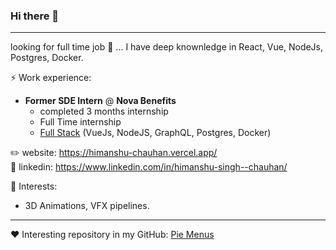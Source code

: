 <!-- <p align="right">
<img align="right" width="308" height="308" src="https://github.com/Himanshu-Singh-Chauhan/Himanshu-Singh-Chauhan/blob/main/resources/gifs/cow_hi.gif">
</p> -->

### Hi there 👋

------

looking for full time job 💼 ... 
I have deep knownledge in React, Vue, NodeJs, Postgres, Docker.

⚡ Work experience: <br>
- **Former SDE Intern** @ **Nova Benefits** 
  - completed 3 months internship
  - Full Time internship
  - <u>Full Stack</u> (VueJs, NodeJS, GraphQL, Postgres, Docker)

✏️ website: https://himanshu-chauhan.vercel.app/ <br>
🔗 linkedin: https://www.linkedin.com/in/himanshu-singh--chauhan/


🌱 Interests:
<!-- - Building productivity tools
- Japan -->
- 3D Animations, VFX pipelines.
---
❤️ Interesting repository in my GitHub: [Pie Menus](https://github.com/Himanshu-Singh-Chauhan/Pie-Menus)    


<!-- <p align = "right"><em>Connect with me: &nbsp;&nbsp;&nbsp;&nbsp;&nbsp;&nbsp;&nbsp;&nbsp;&nbsp;&nbsp;&nbsp;&nbsp;&nbsp;&nbsp;&nbsp;</em></p>

<a href="https://www.instagram.com/him.speedo/"><img align = "left" width="50" height="50" src = "https://github.com/Himanshu-Singh-Chauhan/Himanshu-Singh-Chauhan/blob/main/resources/icons/insta.png" alt = "Instagram"></a>  <a href = "https://twitter.com/HimSpeedo"><img align = "right" width="50" height="50" src = "https://github.com/Himanshu-Singh-Chauhan/Himanshu-Singh-Chauhan/blob/main/resources/icons/twitter%20no%20alpha%20channel.png" alt="Twitter"></a>  

<p><br><br><br></p> -->

<!-- - <img width="30" height="25" src = "https://github.com/Himanshu-Singh-Chauhan/Himanshu-Singh-Chauhan/blob/main/resources/icons/pc.png">  CS student in 3rd year with a great passion for programming.  -->
<!-- - <img width="30" height="20" src = "https://github.com/Himanshu-Singh-Chauhan/Himanshu-Singh-Chauhan/blob/main/resources/icons/email.png">  How to reach me : [@HimSpeedo](https://twitter.com/HimSpeedo)
- <img width="30" height="25" src = "https://github.com/Himanshu-Singh-Chauhan/Himanshu-Singh-Chauhan/blob/main/resources/icons/like.png">  Interesting repository in my GitHub: [Pie Menus](https://github.com/Himanshu-Singh-Chauhan/Pie-Menus)    
- I am also Interested in 3D modelling and animation, and Blender open source development  -->

<!-- - 👀 I’m interested in ... -->
<!-- - 🌱 I’m currently learning ... -->
<!-- - 💞️ I’m looking to collaborate on ... -->  

<!-- <p align="right"><br><br>
<img align="right" width="290" height="300" src="https://github.com/Himanshu-Singh-Chauhan/Himanshu-Singh-Chauhan/blob/main/resources/gifs/vision typing.gif"><br>
</p> -->

<!-- ![Anurag's GitHub stats](https://github-readme-stats.vercel.app/api?username=Himanshu-Singh-Chauhan&show_icons=true&theme=buefy)

[![Readme Card](https://github-readme-stats.vercel.app/api/pin/?username=Himanshu-Singh-Chauhan&repo=Pie-Menus&show_icons=true&theme=buefy)](https://github.com/Himanshu-Singh-Chauhan/Pie-Menus) -->

<!-- <img align="right" width="200" height="200" src="https://github.com/Himanshu-Singh-Chauhan/Himanshu-Singh-Chauhan/blob/main/resources/gifs/kirby typing.gif"> -->

<!-- ![Top Langs](https://github-readme-stats.vercel.app/api/top-langs/?username=Himanshu-Singh-Chauhan&hide=AutoHotKey&layout=compact&theme=buefy)

[![Hits](https://hits.seeyoufarm.com/api/count/incr/badge.svg?url=https%3A%2F%2Fgithub.com%2FHimanshu-Singh-Chauhan%2F&count_bg=%23FB0656&title_bg=%230746EF&icon=&icon_color=%23E7E7E7&title=Visitors+count&edge_flat=false)](https://hits.seeyoufarm.com) -->

<!-- [joeyespo/grip: Preview GitHub README.md files locally before committing them.](https://github.com/joeyespo/grip) 

Use this python utility to see readme changes directly from local cloned repo, instead of committing hundred times just to formatting is correct or not.  The readme is rendered directly from GitHub, so the formatting are very accurately shown. LOVE IT. --> 
